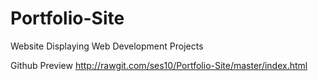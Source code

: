 # Portfolio-Site
Website Displaying Web Development Projects

Github Preview
http://rawgit.com/ses10/Portfolio-Site/master/index.html